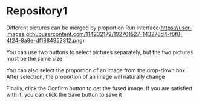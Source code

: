 # Repository1
Different pictures can be merged by proportion
Run interface(https://user-images.githubusercontent.com/114232179/192701527-143278d4-f8f8-4f24-8a8e-df1884952812.png)

You can use two buttons to select pictures separately, but the two pictures must be the same size

You can also select the proportion of an image from the drop-down box. After selection, the proportion of an image will naturally change

Finally, click the Confirm button to get the fused image. If you are satisfied with it, you can click the Save button to save it



